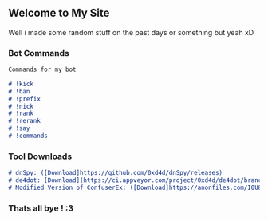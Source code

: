 ## Welcome to My Site 

Well i made some random stuff on the past days or something but yeah xD

### Bot Commands 
```markdown
Commands for my bot

# !kick
# !ban
# !prefix 
# !nick
# !rank
# !rerank
# !say
# !commands
```
### Tool Downloads
```markdown
# dnSpy: ([Download]https://github.com/0xd4d/dnSpy/releases)
# de4dot: [Download](https://ci.appveyor.com/project/0xd4d/de4dot/branch/master/artifacts)
# Modified Version of ConfuserEx: ([Download]https://anonfiles.com/I0U8Tas2n4/EternalFuscator_rar)
```

### Thats all bye ! :3
